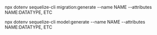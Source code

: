 npx dotenv sequelize-cli migration:generate --name NAME --attributes NAME:DATATYPE, ETC

npx dotenv sequelize-cli model:generate --name NAME --attributes NAME:DATATYPE, ETC